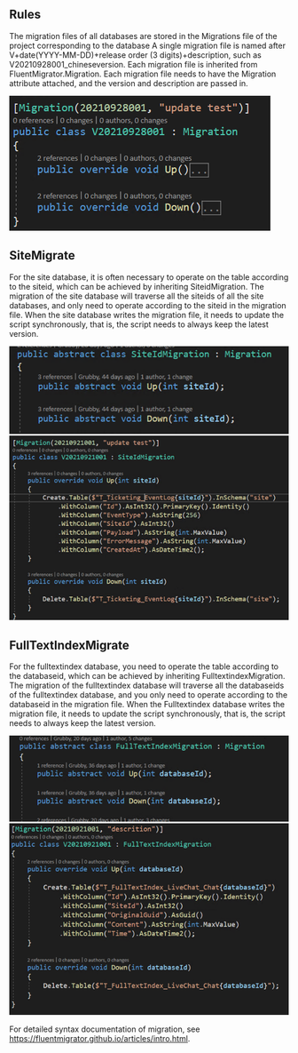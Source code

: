 ## Rules

The migration files of all databases are stored in the Migrations file of the project corresponding to the database
A single migration file is named after V+date(YYYY-MM-DD)+release order (3 digits)+description, such as V20210928001_chineseversion.
Each migration file is inherited from FluentMigrator.Migration.
Each migration file needs to have the Migration attribute attached, and the version and description are passed in. 

![图片.png](/.attachments/图片-f172eb1e-3648-476a-8245-996a0b01f093.png)

## SiteMigrate

For the site database, it is often necessary to operate on the table according to the siteid, which can be achieved by inheriting SiteidMigration.
The migration of the site database will traverse all the siteids of all the site databases, and only need to operate according to the siteid in the migration file.
When the site database writes the migration file, it needs to update the script synchronously, that is, the script needs to always keep the latest version. 

![图片.png](/.attachments/图片-c5fcc500-4ba3-4282-8141-96a4cfd8117f.png)
![图片.png](/.attachments/图片-a33be8b5-3218-4cb6-9741-ff423c87646b.png)

## FullTextIndexMigrate

For the fulltextindex database, you need to operate the table according to the databaseid, which can be achieved by inheriting FulltextindexMigration.
The migration of the fulltextindex database will traverse all the databaseids of the fulltextindex database, and you only need to operate according to the databaseid in the migration file.
When the Fulltextindex database writes the migration file, it needs to update the script synchronously, that is, the script needs to always keep the latest version. 

![图片.png](/.attachments/图片-63073ec0-636d-4a02-bba8-5ad781651a0a.png)
![图片.png](/.attachments/图片-72a7f591-fcaa-46cf-9776-54869af62bac.png)

For detailed syntax documentation of migration, see https://fluentmigrator.github.io/articles/intro.html. 